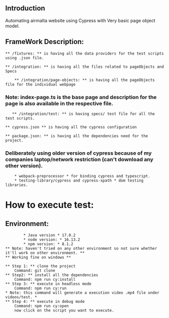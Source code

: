 ## Introduction
Automating airmalta website using Cypress with Very basic page object model.

## FrameWork Description:
    ** /fixtures: ** is having all the data providers for the test scripts using .json file.

    ** /integration: ** is having all the files related to pageObjects and Specs

        ** /integration/page-objects: ** is having all the pageObjects file for the individual webpage
### Note: index-page.ts is the base page and description for the page is also available in the respective file.

       ** /integration/test: ** is having specs/ test file for all the test scripts.

    ** cypress.json ** is having all the cypress configuration
    
    ** package.json: ** is having all the dependencies need for the project.
### Deliberately using older version of cypress because of my companies laptop/network restriction (can't download any other version).
        * webpack-preprocessor * for binding cypress and typescript.
        * testing-library/cypress and cypress-xpath * dom testing libraries.


# How to execute test:

##      Environment:
            * Java version * 17.0.2
            * node version: * 16.13.2
            * npm version: * 8.1.2
    ** Note: haven't tried on any other environment so not sure whether it'll work on other environment. **
    ** Working fine on windows **

    ** Step 1: ** clone the project
        Command: git clone 
    ** Step2: ** install all the dependencies
        Command: npm run cy:install
    ** Step 3: ** execute in headless mode
        Command: npm run cy:run
    * Note: this command will generate a execution video .mp4 file under videos/test. *
    ** Step 4: ** execute in debug mode
        Command: npm run cy:open
        now click on the script you want to execute.






